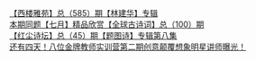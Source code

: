   
[【西楼雅苑】总（585）期【林建华】专辑](http://www.dianyue.me/archives/208/up6ojsmuw6ll9zl0/)  
[本期同题【七月】精品欣赏【全球古诗词】总（100）期](http://www.dianyue.me/archives/309/wgctdpb6w172pi3f/)  
[【红尘诗坛】总（45）期【题图诗】专辑第八集](http://www.dianyue.me/archives/978/pmuqrqza2cykh5ma/)  
[还有四天！八位金牌教师实训营第二期创意颠覆想象明星讲师曝光！](http://www.dianyue.me/archives/411/5rejt9vz4zz7cn9h/)